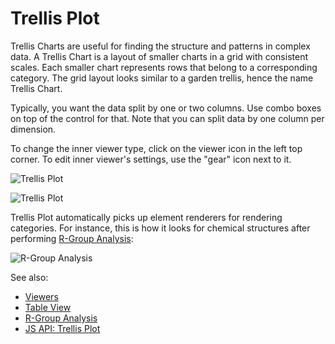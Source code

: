 <!-- TITLE: Trellis Plot -->
<!-- SUBTITLE: -->

# Trellis Plot

Trellis Charts are useful for finding the structure and patterns in complex data.
A Trellis Chart is a layout of smaller charts in a grid with consistent scales. Each smaller chart
represents rows that belong to a corresponding category.  The grid layout looks similar to a garden trellis, 
hence the name Trellis Chart.

Typically, you want the data split by one or two columns. Use combo boxes on top of the control for that. Note
that you can split data by one column per dimension.  

To change the inner viewer type, click on the viewer icon in the left top corner. To edit inner
viewer's settings, use the "gear" icon next to it.

![Trellis Plot](../uploads/gifs/trellis-plot.gif "Trellis Plot")

![Trellis Plot](../uploads/viewers/trellis-plot.png "Trellis Plot")

Trellis Plot automatically picks up element renderers for rendering categories. For instance,
this is how it looks for chemical structures after performing [R-Group Analysis](../domains/chem/r-group-analysis.md):

![R-Group Analysis](../uploads/chem/r-group-analysis.png "R-Group Analysis")

See also: 
  
  * [Viewers](../viewers.md)
  * [Table View](../../overview/table-view.md)
  * [R-Group Analysis](../domains/chem/r-group-analysis.md)
  * [JS API: Trellis Plot](https://public.datagrok.ai/js/samples/ui/viewers/trellis-plot)
